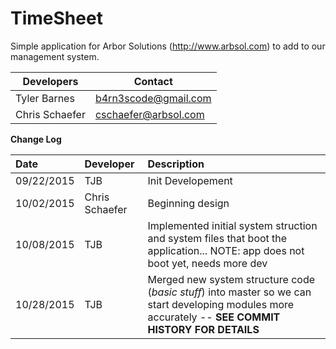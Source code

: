 # TimeSheet
Simple application for Arbor Solutions (http://www.arbsol.com) to add to our management system.


Developers      | Contact
----------------|----------------
Tyler Barnes    | b4rn3scode@gmail.com
Chris Schaefer  | cschaefer@arbsol.com



**Change Log**

Date       | Developer        | Description
:----------|:-----------------|:---------------------------------
09/22/2015 | TJB              | Init Developement
10/02/2015 | Chris Schaefer   | Beginning design
10/08/2015 | TJB              | Implemented initial system struction and system files that boot the application... NOTE: app does not boot yet, needs more dev
10/28/2015 | TJB              | Merged new system structure code (*basic stuff*) into master so we can start developing modules more accurately -- **SEE COMMIT HISTORY FOR DETAILS**
